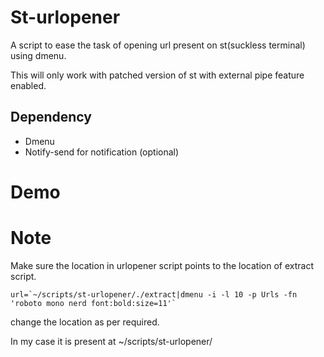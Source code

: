 # St-urlopener
A script to ease the task of opening url present on st(suckless terminal) using dmenu.

This will only work with patched version of st with external pipe feature enabled.

## Dependency
+ Dmenu
+ Notify-send for notification (optional)

# Demo


# Note
Make sure the location in urlopener script points to the location of extract script.

```
url=`~/scripts/st-urlopener/./extract|dmenu -i -l 10 -p Urls -fn 'roboto mono nerd font:bold:size=11'` 
```
change the location as per required.

In my case it is present at ~/scripts/st-urlopener/

